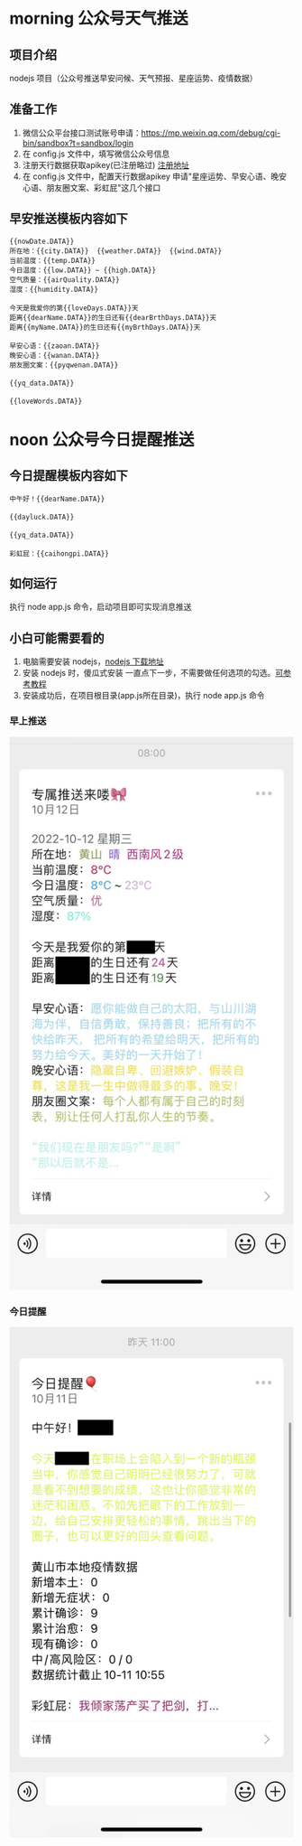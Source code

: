 # morning 公众号天气推送

## 项目介绍
nodejs 项目（公众号推送早安问候、天气预报、星座运势、疫情数据）

## 准备工作
1. 微信公众平台接口测试账号申请：https://mp.weixin.qq.com/debug/cgi-bin/sandbox?t=sandbox/login
2. 在 config.js 文件中，填写微信公众号信息
3. 注册天行数据获取apikey(已注册略过) [注册地址](https://www.tianapi.com/signup.html)
4. 在 config.js 文件中，配置天行数据apikey 申请"星座运势、早安心语、晚安心语、朋友圈文案、彩虹屁"这几个接口

## 早安推送模板内容如下
```text
{{nowDate.DATA}}
所在地：{{city.DATA}}  {{weather.DATA}}  {{wind.DATA}}
当前温度：{{temp.DATA}}
今日温度：{{low.DATA}} ~ {{high.DATA}}
空气质量：{{airQuality.DATA}}
湿度：{{humidity.DATA}}

今天是我爱你的第{{loveDays.DATA}}天
距离{{dearName.DATA}}的生日还有{{dearBrthDays.DATA}}天
距离{{myName.DATA}}的生日还有{{myBrthDays.DATA}}天

早安心语：{{zaoan.DATA}}
晚安心语：{{wanan.DATA}}
朋友圈文案：{{pyqwenan.DATA}}

{{yq_data.DATA}}

{{loveWords.DATA}}
```


# noon 公众号今日提醒推送

## 今日提醒模板内容如下
```text
中午好！{{dearName.DATA}}

{{dayluck.DATA}}

{{yq_data.DATA}}

彩虹屁：{{caihongpi.DATA}}
```  

## 如何运行
执行 node app.js 命令，启动项目即可实现消息推送

## 小白可能需要看的
1. 电脑需要安装 nodejs，[nodejs 下载地址](https://nodejs.org/zh-cn/download/)
2. 安装 nodejs 时，傻瓜式安装 一直点下一步，不需要做任何选项的勾选。[可参考教程](https://www.runoob.com/nodejs/nodejs-install-setup.html)
3. 安装成功后，在项目根目录(app.js所在目录)，执行 node app.js 命令

### 早上推送
![](morning/img/morning.jpg)

### 今日提醒
![](noon/img/remind.jpg)
